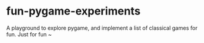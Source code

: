 # fun-pygame-experiments
A playground to explore pygame, and implement a list of classical games for fun. Just for fun ~
